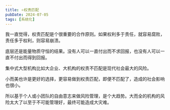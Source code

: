 ```yaml
---
title: ⭐️权责匹配
pubDate: 2024-07-05
tags: [系统化]
---
```


我一直觉得，权责匹配是个很重要的合作原则。如果权利多于责任，就容易腐败，责任多于权利，则容易崩溃。

底层还是能量物质守恒的结果。没有人可以一直付出而不求回报，也没有人可以一直不付出而得到回报。

集中式大型机构比如大企业、大机构的权责不匹配是现代社会最大的风险。

小而美也许是更好的选择，更容易做到权责匹配，即便不匹配了，造成的社会影响也很小。

所以基于个人或小团队的自由意志来做风险管理，是个大趋势。大而全的机构的风险太大了以至于不可能管理好，最终可能造成大灾难。

